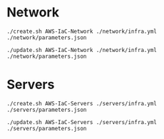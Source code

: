 
# Network
`./create.sh AWS-IaC-Network ./network/infra.yml ./network/parameters.json`

`./update.sh AWS-IaC-Network ./network/infra.yml ./network/parameters.json`

# Servers
`./create.sh AWS-IaC-Servers ./servers/infra.yml ./servers/parameters.json`

`./update.sh AWS-IaC-Servers ./servers/infra.yml ./servers/parameters.json`

